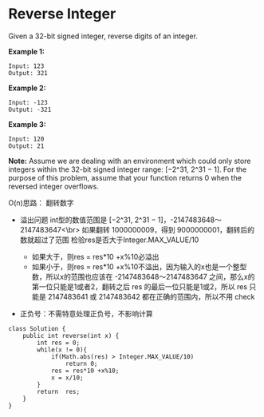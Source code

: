 # Reverse Integer

Given a 32-bit signed integer, reverse digits of an integer.

**Example 1:**
```
Input: 123
Output: 321
```
**Example 2:**
```
Input: -123
Output: -321
```
**Example 3:**
```
Input: 120
Output: 21
```

**Note:**
Assume we are dealing with an environment which could only store integers within the 32-bit signed integer range: [−2^31,  2^31 − 1]. For the purpose of this problem, assume that your function returns 0 when the reversed integer overflows.

O(n)思路： 翻转数字

* 溢出问题
  int型的数值范围是  [−2^31,  2^31 − 1]，-2147483648～2147483647<\br>
  如果翻转 1000000009，得到 9000000001，翻转后的数就超过了范围
  检验res是否大于Integer.MAX_VALUE/10
  * 如果大于，则res = res*10 +x%10必溢出
  * 如果小于，则res = res*10 +x%10不溢出，因为输入的x也是一个整型数，所以x的范围也应该在 -2147483648～2147483647 之间，那么x的第一位只能是1或者2，翻转之后 res 的最后一位只能是1或2，所以 res 只能是 2147483641 或 2147483642 都在正确的范围内，所以不用 check
  
* 正负号：不需特意处理正负号，不影响计算


```
class Solution {
    public int reverse(int x) {
        int res = 0;
        while(x != 0){
            if(Math.abs(res) > Integer.MAX_VALUE/10)
                return 0;
            res = res*10 +x%10;
            x = x/10;
        }      
        return  res;
    }
}
```
